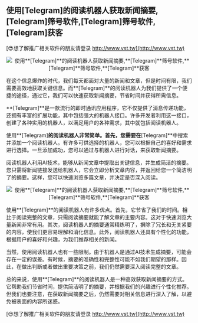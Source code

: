 ## **使用**[Telegram]**的阅读机器人获取新闻摘要,**[Telegram]**筛号软件,**[Telegram]**筛号软件,**[Telegram]**获客**

[😍想了解推广相关软件的朋友请登录 http://www.vst.tw](http://www.vst.tw)

 <center><img src="https://vst.tw/MP4/tuiguang/png/5.png" alt="使用**[Telegram]**的阅读机器人获取新闻摘要,**[Telegram]**筛号软件,**[Telegram]**筛号软件,**[Telegram]**获客"></center>

在这个信息爆炸的时代，我们每天都面对大量的新闻和文章，但是时间有限，我们需要高效地获取关键信息。而**[Telegram]**的阅读机器人为我们提供了一个便捷的途径，通过它，我们可以快速获取新闻摘要，节省时间并获得所需信息。

**[Telegram]**是一款流行的即时通讯应用程序，它不仅提供了消息传递功能，还拥有丰富的扩展功能，其中包括强大的机器人接口。许多开发者利用这一接口，创建了各种实用的机器人，以满足用户的各种需求，其中就包括阅读机器人。

使用**[Telegram]**的阅读机器人非常简单。首先，您需要在**[Telegram]**中搜索并添加一个阅读机器人。有许多可供选择的机器人，您可以根据自己的喜好和需求进行选择。一旦添加成功，您可以通过与机器人进行对话，来获取新闻摘要。

阅读机器人利用AI技术，能够从新闻文章中提取出关键信息，并生成简洁的摘要。您只需将新闻链接发送给机器人，它会立即分析文章内容，并返回给您一个简洁明了的摘要。这样，您可以快速浏览多篇文章，并决定是否深入阅读。

 <center><img src="https://vst.tw/MP4/tuiguang/png/7.png" alt="使用**[Telegram]**的阅读机器人获取新闻摘要,**[Telegram]**筛号软件,**[Telegram]**筛号软件,**[Telegram]**获客"></center>

使用**[Telegram]**的阅读机器人有许多优点。首先，它节省了我们的时间。相比于阅读完整的文章，只需阅读摘要就能了解文章的主要内容。这对于快速浏览大量新闻非常有用。其次，阅读机器人的摘要通常精炼明了，摒除了冗长和无关紧要的内容，使我们更容易理解和消化信息。此外，阅读机器人还具有个性化的功能，根据用户的喜好和兴趣，为我们推荐相关的新闻。

当然，使用阅读机器人也有一些限制。由于机器人是通过AI技术生成摘要，可能会存在一定的误差。有时候，摘要的准确性和完整性可能不如我们期望的那样。因此，在做出判断或者做出重要决策之前，我们仍然需要深入阅读完整的文章。

总的来说，使用**[Telegram]**的阅读机器人是一种高效获取新闻摘要的方式。它帮助我们节省时间，提供简洁明了的摘要，并根据我们的兴趣进行个性化推荐。但我们也要注意，在获取新闻摘要之后，仍然需要对相关信息进行深入了解，以避免被表面的内容所迷惑。

[😍想了解推广相关软件的朋友请登录 http://www.vst.tw](http://www.vst.tw)



